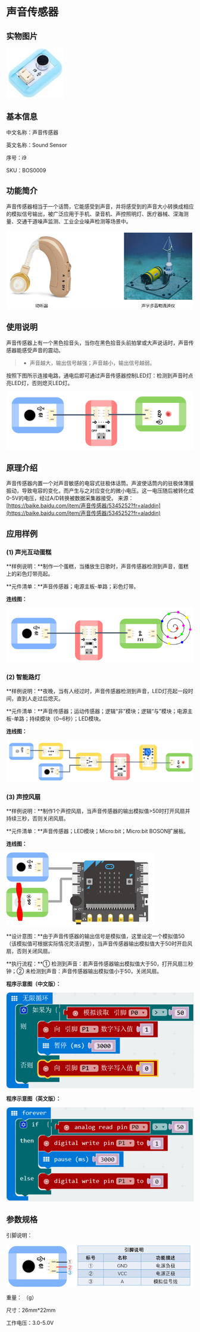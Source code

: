 # 声音传感器

## 实物图片

![](.gitbook/assets/boson-sheng-yin-chuan-gan-qi-shi-wu-tu-pian.jpg)

## 基本信息

中文名称：声音传感器

英文名称：Sound Sensor

序号：i9

SKU：BOS0009

## 功能简介

声音传感器相当于一个话筒，它能感受到声音，并将感受到的声音大小转换成相应的模拟信号输出，被广泛应用于手机、录音机、声控照明灯、医疗器械、深海测量、交通干道噪声监测、工业企业噪声检测等场景中。

![](.gitbook/assets/boson-sheng-yin-chuan-gan-qi-mo-kuai-jian-jie.png)

## 使用说明

声音传感器上有一个黑色拾音头，当你在黑色拾音头前拍掌或大声说话时，声音传感器能感受声音的震动。

> * 声音越大，输出信号越强；声音越小，输出信号越弱。

按照下图所示连接电路，通电后即可通过声音传感器控制LED灯：检测到声音时点亮LED灯，否则熄灭LED灯。

![](.gitbook/assets/boson-sheng-yin-chuan-gan-qi-shi-yong-shuo-ming.png)

## 原理介绍

声音传感器内置一个对声音敏感的电容式驻极体话筒。声波使话筒内的驻极体薄膜振动，导致电容的变化，而产生与之对应变化的微小电压。这一电压随后被转化成0-5V的电压，经过A/D转换被数据采集器接受。 来源：[https://baike.baidu.com/item/声音传感器/5345252?fr=aladdin](https://baike.baidu.com/item/声音传感器/5345252?fr=aladdin)

## 应用样例

### \(1\) 声光互动蛋糕

**样例说明：**制作一个蛋糕，当播放生日歌时，声音传感器检测到声音，蛋糕上的彩色灯带亮起。

**元件清单：**声音传感器；电源主板-单路；彩色灯带。

**连线图：**

![](.gitbook/assets/boson-sheng-yin-chuan-gan-qi-ying-yong-yang-li-1-lian-xian-tu.png)

### \(2\) 智能路灯

**样例说明：**夜晚，当有人经过时，声音传感器检测到声音，LED灯亮起一段时间，直到人走过后熄灭。

**元件清单：**声音传感器；运动传感器；逻辑“非”模块；逻辑“与”模块；电源主板-单路；持续模块（0~6秒）；LED模块。

**连线图：**

![](.gitbook/assets/boson-sheng-yin-chuan-gan-qi-ying-yong-yang-li-2-lian-xian-tu.png)

### \(3\) 声控风扇

**样例说明：**制作1个声控风扇，当声音传感器的输出模拟值&gt;50时打开风扇并持续三秒，否则关闭风扇。

**元件清单：**声音传感器；LED模块；Micro:bit；Micro:bit BOSON扩展板。

**连线图：**

![](.gitbook/assets/boson-sheng-yin-chuan-gan-qi-ying-yong-yang-li-3-lian-xian-tu.png)

**设计意图：**由于声音传感器的输出信号是模拟值，这里设定一个模拟值50（该模拟值可根据实际情况灵活调整），当声音传感器输出模拟值大于50时开启风扇，否则关闭风扇。

**执行流程：**① 检测到声音：若声音传感器输出模拟值大于50，打开风扇三秒钟；② 未检测到声音：声音传感器输出模拟值小于50，关闭风扇。

**程序示意图（中文版）：**

![](.gitbook/assets/boson-sheng-yin-chuan-gan-qi-ying-yong-yang-li-3-cheng-xu-shi-yi-tu-zhong-wen-ban.png)

**程序示意图（英文版）：**

![](.gitbook/assets/boson-sheng-yin-chuan-gan-qi-ying-yong-yang-li-3-cheng-xu-shi-yi-tu-ying-wen-ban.png)

## 参数规格

引脚说明：

![](.gitbook/assets/boson-sheng-yin-chuan-gan-qi-yin-jiao-shuo-ming.png)

重量： （g）

尺寸：26mm\*22mm

工作电压：3.0-5.0V

